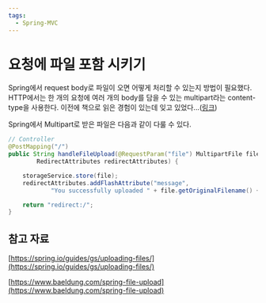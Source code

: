 ```yaml
---
tags:
  - Spring-MVC
---
```

# 요청에 파일 포함 시키기

Spring에서 request body로 파일이 오면 어떻게 처리할 수 있는지 방법이 필요했다. HTTP에서는 한 개의 요청에 여러 개의 body를 담을 수 있는 multipart라는 content-type을 사용한다. 이전에 책으로 읽은 경험이 있는데 잊고 있었다...([링크](https://junroot.github.io/programming/%EA%B7%B8%EB%A6%BC%EC%9C%BC%EB%A1%9C-%EB%B0%B0%EC%9A%B0%EB%8A%94-Http-Network-Basic/#%EC%97%AC%EB%9F%AC-%EB%8D%B0%EC%9D%B4%ED%84%B0%EB%A5%BC-%EB%B3%B4%EB%82%B4%EB%8A%94-%EB%A9%80%ED%8B%B0%ED%8C%8C%ED%8A%B8))

Spring에서 Multipart로 받은 파일은 다음과 같이 다룰 수 있다.

```java
// Controller
@PostMapping("/")
public String handleFileUpload(@RequestParam("file") MultipartFile file,
		RedirectAttributes redirectAttributes) {

	storageService.store(file);
	redirectAttributes.addFlashAttribute("message",
			"You successfully uploaded " + file.getOriginalFilename() + "!");

	return "redirect:/";
}
```

## 참고 자료

[https://spring.io/guides/gs/uploading-files/](https://spring.io/guides/gs/uploading-files/)

[https://www.baeldung.com/spring-file-upload](https://www.baeldung.com/spring-file-upload)